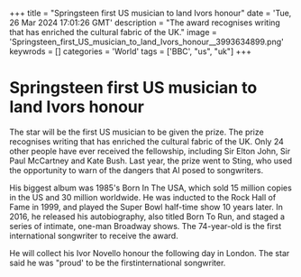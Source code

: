 +++
title = "Springsteen first US musician to land Ivors honour"
date = 'Tue, 26 Mar 2024 17:01:26 GMT'
description = "The award recognises writing that has enriched the cultural fabric of the UK."
image = 'Springsteen_first_US_musician_to_land_Ivors_honour__3993634899.png'
keywrods =  []
categories = 'World'
tags = ['BBC', "us", "uk"]
+++

# Springsteen first US musician to land Ivors honour

The star will be the first US musician to be given the prize.
The prize recognises writing that has enriched the cultural fabric of the UK.
Only 24 other people have ever received the fellowship, including Sir Elton John, Sir Paul McCartney and Kate Bush.
Last year, the prize went to Sting, who used the opportunity to warn of the dangers that AI posed to songwriters.

His biggest album was 1985<bb>'s Born In The USA, which sold 15 million copies in the US and 30 million worldwide.
He was inducted to the Rock Hall of Fame in 1999, and played the Super Bowl half-time show 10 years later.
In 2016, he released his autobiography, also titled Born To Run, and staged a series of intimate, one-man Broadway shows.
The 74-year-old is the first international songwriter to receive the award.

He will collect his Ivor Novello honour the following day in London.
The star said he was <bb>"proud<bb>' to be the firstinternational songwriter.


